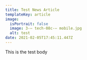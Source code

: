 ```yaml
---
title: Test News Article
templateKey: article
image:
  isPortrait: false
  image: 3-– tech-08c-– mobile.jpg
  alt: test
date: 2021-02-05T17:45:11.447Z
---
```

This is the test body